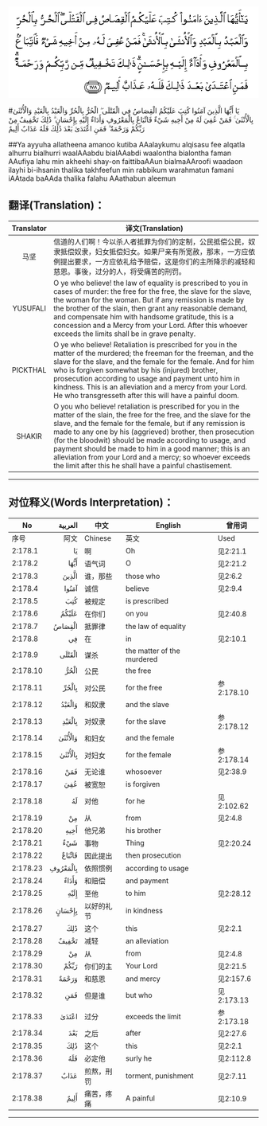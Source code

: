![002:178](images/002_178.gif)

#يَا أَيُّهَا الَّذِينَ آمَنُوا كُتِبَ عَلَيْكُمُ الْقِصَاصُ فِي الْقَتْلَى ۖ الْحُرُّ بِالْحُرِّ وَالْعَبْدُ بِالْعَبْدِ وَالْأُنْثَىٰ بِالْأُنْثَىٰ ۚ فَمَنْ عُفِيَ لَهُ مِنْ أَخِيهِ شَيْءٌ فَاتِّبَاعٌ بِالْمَعْرُوفِ وَأَدَاءٌ إِلَيْهِ بِإِحْسَانٍ ۗ ذَٰلِكَ تَخْفِيفٌ مِنْ رَبِّكُمْ وَرَحْمَةٌ ۗ فَمَنِ اعْتَدَىٰ بَعْدَ ذَٰلِكَ فَلَهُ عَذَابٌ أَلِيمٌ 

##Ya ayyuha allatheena amanoo kutiba AAalaykumu alqisasu fee alqatla alhurru bialhurri waalAAabdu bialAAabdi waalontha bialontha faman AAufiya lahu min akheehi shay-on faittibaAAun bialmaAAroofi waadaon ilayhi bi-ihsanin thalika takhfeefun min rabbikum warahmatun famani iAAtada baAAda thalika falahu AAathabun aleemun 

## 翻译(Translation)：

| Translator | 译文(Translation)                                            |
| :--------: | ------------------------------------------------------------ |
|    马坚    | 信道的人们啊！今以杀人者抵罪为你们的定制，公民抵偿公民，奴隶抵偿奴隶，妇女抵偿妇女。如果尸亲有所宽赦，那末，一方应依例提出要求，一方应依礼给予赔偿，这是你们的主所降示的减轻和慈恩。事後，过分的人，将受痛苦的刑罚。 |
|  YUSUFALI  | O ye who believe! the law of equality is prescribed to you in cases of murder: the free for the free, the slave for the slave, the woman for the woman. But if any remission is made by the brother of the slain, then grant any reasonable demand, and compensate him with handsome gratitude, this is a concession and a Mercy from your Lord. After this whoever exceeds the limits shall be in grave penalty. |
|  PICKTHAL  | O ye who believe! Retaliation is prescribed for you in the matter of the murdered; the freeman for the freeman, and the slave for the slave, and the female for the female. And for him who is forgiven somewhat by his (injured) brother, prosecution according to usage and payment unto him in kindness. This is an alleviation and a mercy from your Lord. He who transgresseth after this will have a painful doom. |
|   SHAKIR   | O you who believe! retaliation is prescribed for you in the matter of the slain, the free for the free, and the slave for the slave, and the female for the female, but if any remission is made to any one by his (aggrieved) brother, then prosecution (for the bloodwit) should be made according to usage, and payment should be made to him in a good manner; this is an alleviation from your Lord and a mercy; so whoever exceeds the limit after this he shall have a painful chastisement. |

---

## 对位释义(Words Interpretation)：

| No   | العربية | 中文    | English | 曾用词 |
| ---- | ------: | ------- | ------- | ------ |
| 序号 |    阿文 | Chinese | 英文    | Used   |
| 2:178.1  | يَا       | 啊                 | Oh                         | 见2:21.1   |
| 2:178.2  | أَيُّهَا     | 语气词             | O                          | 见2:21.2   |
| 2:178.3  | الَّذِينَ    | 谁，那些           | those who                  | 见2:6.2    |
| 2:178.4  | آمَنُوا    | 诚信               | believe                    | 见2:9.4    |
| 2:178.5  | كُتِبَ      | 被规定             | is prescribed              |            |
| 2:178.6  | عَلَيْكُمُ    | 在你们             | on you                     | 见2:40.8   |
| 2:178.7  | الْقِصَاصُ   | 抵罪律    | the law of equality        |            |
| 2:178.8  | فِي       | 在                 | in                         | 见2:10.1   |
| 2:178.9  | الْقَتْلَى   | 谋杀               | the matter of the murdered |            |
| 2:178.10 | الْحُرُّ     | 公民               | the free                   |            |
| 2:178.11 | بِالْحُرِّ    | 对公民             | for the free               | 参2:178.10 |
| 2:178.12 | وَالْعَبْدُ   | 和奴隶             | and the slave              |            |
| 2:178.13 | بِالْعَبْدِ   | 对奴隶             | for the slave              | 参2:178.12 |
| 2:178.14 | وَالْأُنْثَىٰ  | 和妇女             | and the female             |            |
| 2:178.15 | بِالْأُنْثَىٰ  | 对妇女             | for the female             | 参2:178.14 |
| 2:178.16 | فَمَنْ      | 无论谁             | whosoever                  | 见2:38.9   |
| 2:178.17 | عُفِيَ      | 被宽恕             | is forgiven                |            |
| 2:178.18 | لَهُ       | 对他               | for he                     | 见2:102.62 |
| 2:178.19 | مِنْ       | 从                 | from                       | 见2:4.8    |
| 2:178.20 | أَخِيهِ     | 他兄弟             | his brother                |            |
| 2:178.21 | شَيْءٌ      | 事物               | Thing                      | 见2:20.24  |
| 2:178.22 | فَاتِّبَاعٌ   | 因此提出           | then prosecution           |            |
| 2:178.23 | بِالْمَعْرُوفِ | 依照惯例           | according to usage         |            |
| 2:178.24 | وَأَدَاءٌ    | 和赔偿             | and payment                |            |
| 2:178.25 | إِلَيْهِ     | 至他               | to him                     | 见2:28.12  |
| 2:178.26 | بِإِحْسَانٍ   | 以好的礼节         | in kindness                |            |
| 2:178.27 | ذَٰلِكَ      | 这个       | this                       | 见2:2.1    |
| 2:178.28 | تَخْفِيفٌ    | 减轻               | an alleviation             |            |
| 2:178.29 | مِنْ       | 从                 | from                       | 见2:4.8    |
| 2:178.30 | رَبِّكُمْ     | 你们的主           | Your Lord                  | 见2:21.5   |
| 2:178.31 | وَرَحْمَةٌ    | 和慈恩             | and mercy                  | 见2:157.6  |
| 2:178.32 | فَمَنِ      | 但是谁             | but who                    | 见2:173.13 |
| 2:178.33 | اعْتَدَىٰ    | 过分               | exceeds the limit          | 参2:173.18 |
| 2:178.34 | بَعْدَ      | 之后               | after                      | 见2:27.6   |
| 2:178.35 | ذَٰلِكَ      | 这个       | this                       | 见2:2.1    |
| 2:178.36 | فَلَهُ      | 必定他             | surly he                   | 见2:112.8  |
| 2:178.37 | عَذَابٌ     | 煎熬，刑罚         | torment, punishment        | 见2:7.11   |
| 2:178.38 | أَلِيمٌ     | 痛苦，疼痛         | A painful                  | 见2:10.9   |

---
